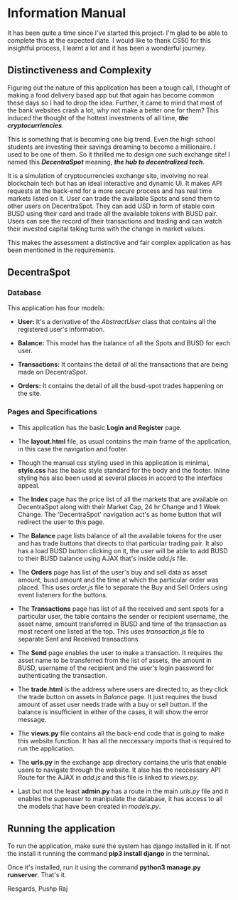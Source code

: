 # Information Manual

It has been quite a time since I've started this project. I'm glad to be able to complete this at the expected date. I would like to thank CS50 for this insightful process, I learnt a lot and it has been a wonderful journey.

## Distinctiveness and Complexity

Figuring out the nature of this application has been a tough call, I thought of making a food delivery based app but that again has become common these days so I had to drop the idea. Further, it came to mind that most of the bank websites crash a lot, why not make a better one for them? This induced the thought of the hottest investments of all time, ***the cryptocurriencies***.

This is something that is becoming one big trend. Even the high school students are investing their savings dreaming to become a millionaire. I used to be one of them. So it thrilled me to design one such exchange site! I named this ***DecentraSpot*** meaning, ***the hub to decentralized tech***. 

It is a simulation of cryptocurrencies exchange site, involving no real blockchain tech but has an ideal interactive and dynamic UI. It makes API requests at the back-end for a more secure process and has real time markets listed on it. User can trade the available Spots and send them to other users on DecentraSpot. They can add USD in form of stable coin BUSD using their card and trade all the available tokens with BUSD pair. Users can see the record of their transactions and trading and can watch their invested capital taking turns with the change in market values.

This makes the assessment a distinctive and fair complex application as has been mentioned in the requirements.





## DecentraSpot




### Database

This application has four models:

- **User:** It's a derivative of the *AbstractUser* class that contains all the registered user's information.

- **Balance:** This model has the balance of all the Spots and BUSD for each user.

- **Transactions:** It contains the detail of all the transactions that are being made on DecentraSpot.

- **Orders:** It contains the detail of all the busd-spot trades happening on the site.




### Pages and Specifications

- This application has the basic **Login and Register** page.

- The **layout.html** file, as usual contains the main frame of the application, in this case the navigation and footer.

- Though the manual css styling used in this application is minimal, **style.css** has the basic style standard for the body and the footer. Inline styling has also been used at several places in accord to the interface appeal.

- The **Index** page has the price list of all the markets that are available on DecentraSpot along with their Market Cap, 24 hr Change and 1 Week Change. The 'DecentraSpot' navigation act's as home button that will redirect the user to this page.

- The **Balance** page lists balance of all the available tokens for the user and has trade buttons that directs to that particular trading pair. It also has a load BUSD button clicking on it, the user will be able to add BUSD to their BUSD balance using AJAX that's inside *add.js* file.

- The **Orders** page has list of the user's buy and sell data as asset amount, busd amount and the time at which the particular order was placed. This uses *order.js* file to separate the Buy and Sell Orders using event listeners for the buttons.

- The **Transactions** page has list of all the received and sent spots for a particular user, the table contains the sender or recipient username, the asset name, amount transferred in BUSD and time of the transaction as most recent one listed at the top. This uses *transaction.js* file to separate Sent and Received transactions.

- The **Send** page enables the user to make a transaction. It requires the asset name to be transferred from the list of assets, the amount in BUSD, username of the recipient and the user's login password for authenticating the transaction.

- The **trade.html** is the address where users are directed to, as they click the trade button on assets in *Balance* page. It just requires the busd amount of asset user needs trade with a buy or sell button. If the balance is insufficient in either of the cases, it will show the error message.

- The **views.py** file contains all the back-end code that is going to make this website function. It has all the neccessary imports that is required to run the application.

- The **urls.py** in the exchange app directory contains the urls that enable users to navigate through the website. It also has the neccessary API Route for the AJAX in *add.js* and this file is linked to *views.py*.

- Last but not the least **admin.py** has a route in the main *urls.py* file and it enables the superuser to manipulate the database, it has access to all the models that have been created in *models.py*.


## Running the application
To run the application, make sure the system has django installed in it. If not the install it running the command **pip3 install django** in the terminal.

Once it's installed, run it using the command **python3 manage.py runserver**. That's it.






Resgards,
Pushp Raj
